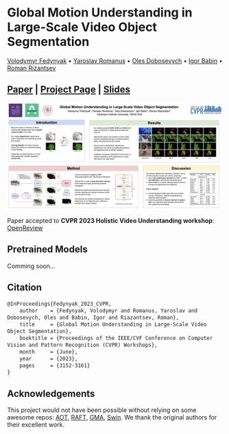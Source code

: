 # Global Motion Understanding in Large-Scale Video Object Segmentation

[Volodymyr Fedynyak](https://scholar.google.com/citations?user=UngKZ7kAAAAJ&hl=en) &#x2022; [Yaroslav Romanus](https://github.com/yarkoslav) &#x2022; [Oles Dobosevych](https://scholar.google.com/citations?user=Zg-YKKQAAAAJ&hl=en) &#x2022; [Igor Babin](https://github.com/igor185) &#x2022; [Roman Rizantsev](https://github.com/roman-riazantsev)

## [Paper](arxiv) | [Project Page](projectpage) | [Slides](slides)

![CVPR2023 Poster](media/poster.png)

Paper accepted to **CVPR 2023 Holistic Video Understanding workshop**: [OpenReview](https://openaccess.thecvf.com/content/CVPR2023W/LSHVU/html/Fedynyak_Global_Motion_Understanding_in_Large-Scale_Video_Object_Segmentation_CVPRW_2023_paper.html)

## Pretrained Models

Comming soon...

## Citation

```
@InProceedings{Fedynyak_2023_CVPR,
    author    = {Fedynyak, Volodymyr and Romanus, Yaroslav and Dobosevych, Oles and Babin, Igor and Riazantsev, Roman},
    title     = {Global Motion Understanding in Large-Scale Video Object Segmentation},
    booktitle = {Proceedings of the IEEE/CVF Conference on Computer Vision and Pattern Recognition (CVPR) Workshops},
    month     = {June},
    year      = {2023},
    pages     = {3152-3161}
}
```

## Acknowledgements

This project would not have been possible without relying on some awesome repos: [AOT](https://github.com/yoxu515/aot-benchmark/tree/main), [RAFT](https://github.com/princeton-vl/RAFT), [GMA](https://github.com/zacjiang/GMA), [Swin](https://github.com/microsoft/Swin-Transformer). We thank the original authors for their excellent work.
